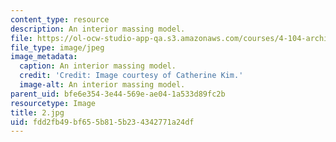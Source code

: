 ```yaml
---
content_type: resource
description: An interior massing model.
file: https://ol-ocw-studio-app-qa.s3.amazonaws.com/courses/4-104-architecture-studio-intentions-spring-2005/fdd2fb49bf655b815b234342771a24df_2.jpg
file_type: image/jpeg
image_metadata:
  caption: An interior massing model.
  credit: 'Credit: Image courtesy of Catherine Kim.'
  image-alt: An interior massing model.
parent_uid: bfe6e354-3e44-569e-ae04-1a533d89fc2b
resourcetype: Image
title: 2.jpg
uid: fdd2fb49-bf65-5b81-5b23-4342771a24df
---
```

